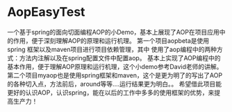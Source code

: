 # AopEasyTest
一个基于spring的面向切面编程AOP的小Demo，基本上展现了AOP在项目应用中的作用，便于深刻理解AOP的原理和运行机理。
第一个项目aopbeta是使用spring 框架以及maven项目进行项目依赖管理，其中 使用了aop编程中的两种方式：方法内注解以及在spring配置文件中配置aop。
基本上实现了AOP编程中的基本作用，便于理解AOP原理和运行机理，这个小demo参考David老师的讲解。
第二个项目myaop也是使用spring框架和maven，这个是更为明了的写出了AOP的各种切入点，方法前后，around等等....运行结果更为明白。。
希望借此项目能更好的认识AOP，认识spring，能在以后的工作中多多的使用框架的优势，来提高生产力！

